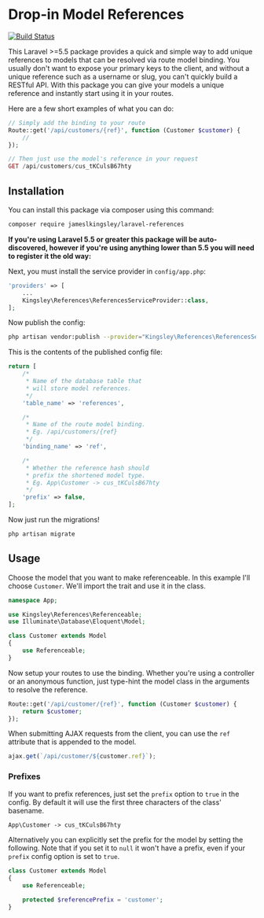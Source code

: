 # Drop-in Model References

[![Build Status](https://travis-ci.org/jameslkingsley/laravel-references.svg?branch=master)](https://travis-ci.org/jameslkingsley/laravel-references)

This Laravel >=5.5 package provides a quick and simple way to add unique references to models that can be resolved via route model binding. You usually don't want to expose your primary keys to the client, and without a unique reference such as a username or slug, you can't quickly build a RESTful API. With this package you can give your models a unique reference and instantly start using it in your routes.

Here are a few short examples of what you can do:

```php
// Simply add the binding to your route
Route::get('/api/customers/{ref}', function (Customer $customer) {
    //
});

// Then just use the model's reference in your request
GET /api/customers/cus_tKCulsB67hty
```

## Installation

You can install this package via composer using this command:

```bash
composer require jameslkingsley/laravel-references
```

**If you're using Laravel 5.5 or greater this package will be auto-discovered, however if you're using anything lower than 5.5 you will need to register it the old way:**

Next, you must install the service provider in `config/app.php`:

```php
'providers' => [
    ...
    Kingsley\References\ReferencesServiceProvider::class,
];
```

Now publish the config:

```bash
php artisan vendor:publish --provider="Kingsley\References\ReferencesServiceProvider"
```

This is the contents of the published config file:

```php
return [
    /*
     * Name of the database table that
     * will store model references.
     */
    'table_name' => 'references',

    /*
     * Name of the route model binding.
     * Eg. /api/customers/{ref}
     */
    'binding_name' => 'ref',

    /*
     * Whether the reference hash should
     * prefix the shortened model type.
     * Eg. App\Customer -> cus_tKCulsB67hty
     */
    'prefix' => false,
];
```

Now just run the migrations!

```bash
php artisan migrate
```

## Usage

Choose the model that you want to make referenceable. In this example I'll choose `Customer`. We'll import the trait and use it in the class.

```php
namespace App;

use Kingsley\References\Referenceable;
use Illuminate\Database\Eloquent\Model;

class Customer extends Model
{
    use Referenceable;
}
```

Now setup your routes to use the binding. Whether you're using a controller or an anonymous function, just type-hint the model class in the arguments to resolve the reference.

```php
Route::get('/api/customer/{ref}', function (Customer $customer) {
    return $customer;
});
```

When submitting AJAX requests from the client, you can use the `ref` attribute that is appended to the model.

```js
ajax.get(`/api/customer/${customer.ref}`);
```

### Prefixes

If you want to prefix references, just set the `prefix` option to `true` in the config. By default it will use the first three characters of the class' basename.

```php
App\Customer -> cus_tKCulsB67hty
```

Alternatively you can explicitly set the prefix for the model by setting the following. Note that if you set it to `null` it won't have a prefix, even if your `prefix` config option is set to `true`.

```php
class Customer extends Model
{
    use Referenceable;

    protected $referencePrefix = 'customer';
}
```
